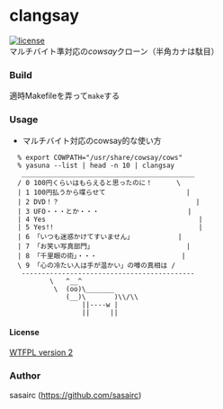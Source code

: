 clangsay
=======
[![license](https://img.shields.io/badge/License-WTFPL2-blue.svg?style=flat)](http://www.wtfpl.net/txt/copying/)	
マルチバイト準対応の*cowsay*クローン（半角カナは駄目）

### Build
適時Makefileを弄って`make`する

### Usage
* マルチバイト対応のcowsay的な使い方
```shellsession
  % export COWPATH="/usr/share/cowsay/cows"
  % yasuna --list | head -n 10 | clangsay
   ___________________________________________
  / 0 100円くらいはもらえると思ったのに！      \
  | 1 100円払うから喋らせて                    |
  | 2 DVD！？                                  |
  | 3 UFO・・・とか・・・                      |
  | 4 Yes                                      |
  | 5 Yes!!                                    |
  | 6 「いつも迷惑かけてすいません」           |
  | 7 「お笑い写真部門」                       |
  | 8 「千里眼の術」・・・                     |
  \ 9 「心の冷たい人は手が温かい」の噂の真相は /
   -------------------------------------------
          \   ^__^
           \  (oo)\_______
              (__)\       )\\/\\
                  ||----w |
                  ||     ||
```

#### License
[WTFPL version 2](http://www.wtfpl.net/txt/copying/)

### Author
sasairc (https://github.com/sasairc)
